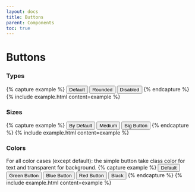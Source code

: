 ```yaml
---
layout: docs
title: Buttons
parent: Components
toc: true
---
```


# Buttons

### Types

{% capture example %}
<button class="btn">Default</button>
<button class="btn btn-rounded">Rounded</button>
<button class="btn btn-disabled">Disabled</button>
{% endcapture %}
{% include example.html content=example %}

### Sizes

{% capture example %}
<button class="btn">By Default</button>
<button class="btn btn-medium">Medium</button>
<button class="btn btn-big">Big Button</button>
{% endcapture %}
{% include example.html content=example %}

### Colors

For all color cases (except default): the simple button take class color for text and transparent for background.
{% capture example %}
<button class="btn">Default</button>
<button class="btn btn-green">Green Button</button>
<button class="btn btn-blue">Blue Button</button>
<button class="btn btn-red">Red Button</button>
<button class="btn btn-black">Black</button>
{% endcapture %}
{% include example.html content=example %}
